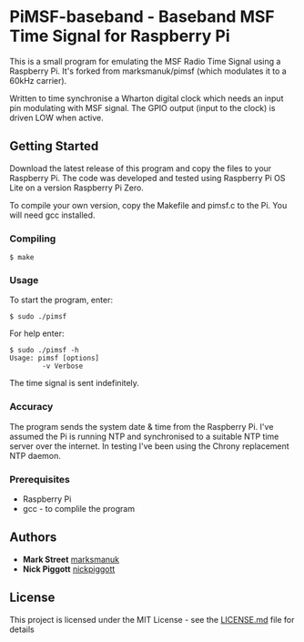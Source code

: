 # PiMSF-baseband - Baseband MSF Time Signal for Raspberry Pi

This is a small program for emulating the MSF Radio Time Signal using a Raspberry Pi. It's forked from marksmanuk/pimsf (which modulates it to a 60kHz carrier).

Written to time synchronise a Wharton digital clock which needs an input pin modulating with MSF signal. The GPIO output (input to the clock) is driven LOW when active.

## Getting Started

Download the latest release of this program and copy the files to your Raspberry Pi.  The code was developed and tested using Raspberry Pi OS Lite on a version Raspberry Pi Zero.

To compile your own version, copy the Makefile and pimsf.c to the Pi.  You will need gcc installed.

### Compiling

```
$ make
```

### Usage

To start the program, enter:

```
$ sudo ./pimsf
```

For help enter:

```
$ sudo ./pimsf -h
Usage: pimsf [options]
        -v Verbose
```

The time signal is sent indefinitely.

### Accuracy

The program sends the system date & time from the Raspberry Pi.  I've assumed the Pi is running NTP and synchronised to a suitable NTP time server over the internet.  In testing I've been using the Chrony replacement NTP daemon.

### Prerequisites

* Raspberry Pi
* gcc - to complile the program

## Authors

* **Mark Street** [marksmanuk](https://github.com/marksmanuk)
* **Nick Piggott** [nickpiggott](https://github.com/nickpiggott)

## License

This project is licensed under the MIT License - see the [LICENSE.md](LICENSE.md) file for details


